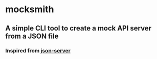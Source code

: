 # mocksmith

## A simple CLI tool to create a mock API server from a JSON file

### Inspired from [json-server](https://github.com/typicode/json-server)
